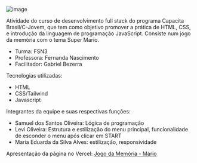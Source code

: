 ![image](https://github.com/user-attachments/assets/2725f397-95dd-42d6-aa5c-246b6c3f390b)

Atividade do curso de desenvolvimento full stack do programa Capacita Brasil/C-Jovem, que tem como objetivo promover a prática de HTML, CSS, e introdução da linguagem de programação JavaScript. Consiste num jogo da memória com o tema Super Mario.

- Turma: FSN3
- Professora: Fernanda Nascimento 
- Facilitador: Gabriel Bezerra

Tecnologias utilizadas:
- HTML
- CSS/Tailwind
- Javascript

Integrantes da equipe e suas respectivas funções:
- Samuel dos Santos Oliveira: Lógica de programação
- Levi Oliveira: Estrutura e estilização do menu principal, funcionalidade de esconder o menu após clicar em START
- Maria Eduarda da Silva Alves: estilização, responsividade

Apresentação da página no Vercel:
[Jogo da Memória - Mário](https://jogodamemoriamario.vercel.app/)
